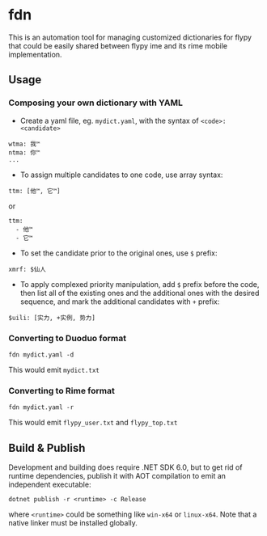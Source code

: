 # fdn

This is an automation tool for managing customized dictionaries for flypy that could be easily shared between flypy ime and its rime mobile implementation.

## Usage

### Composing your own dictionary with YAML

+ Create a yaml file, eg. `mydict.yaml`, with the syntax of `<code>: <candidate>`

```
wtma: 我™
ntma: 你™
...
```

+ To assign multiple candidates to one code, use array syntax:

```
ttm: [他™, 它™]
```

or

```
ttm:
  - 他™
  - 它™
```

+ To set the candidate prior to the original ones, use `$` prefix:

```
xmrf: $仙人
```

+ To apply complexed priority manipulation, add `$` prefix before the code, then list all of the existing ones and the additional ones with the desired sequence, and mark the additional candidates with `+` prefix:

```
$uili: [实力, +实例, 势力]
```

### Converting to Duoduo format

```
fdn mydict.yaml -d 
```

This would emit `mydict.txt`

### Converting to Rime format

```
fdn mydict.yaml -r 
```

This would emit `flypy_user.txt` and `flypy_top.txt`

## Build & Publish

Development and building does require .NET SDK 6.0, but to get rid of runtime dependencies, publish it with AOT compilation to emit an independent executable:

```
dotnet publish -r <runtime> -c Release
```

where `<runtime>` could be something like `win-x64` or `linux-x64`. Note that a native linker must be installed globally.
